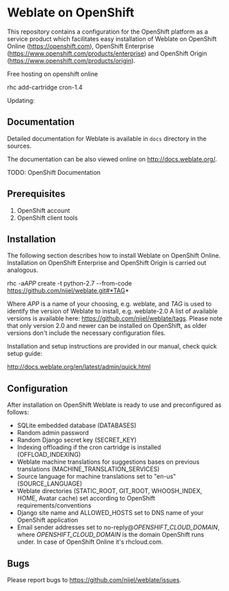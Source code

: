Weblate on OpenShift
====================

This repository contains a configuration for the OpenShift platform as a service product which facilitates easy installation
of Weblate on OpenShift Online (https://openshift.com), OpenShift Enterprise (https://www.openshift.com/products/enterprise)
and OpenShift Origin (https://www.openshift.com/products/origin).

Free hosting on openshift online

rhc add-cartridge cron-1.4

Updating:

Documentation
-------------

Detailed documentation for Weblate is available in ``docs`` directory in the sources.

The documentation can be also viewed online on
http://docs.weblate.org/.

TODO: OpenShift Documentation

Prerequisites
-------------

1. OpenShift account
2. OpenShift client tools

Installation
------------

The following section describes how to install Weblate on OpenShift Online.
Installation on OpenShift Enterprise and OpenShift Origin is carried out analogous.

rhc -a*APP* create -t python-2.7 --from-code https://github.com/nijel/weblate.git#*TAG*

Where *APP* is a name of your choosing, e.g. weblate, and *TAG* is used to identify the version of Weblate to install, e.g. weblate-2.0
A list of available versions is available here: https://github.com/nijel/weblate/tags. Please note that only version 2.0 and newer can
be installed on OpenShift, as older versions don't include the necessary configuration files.



Installation and setup instructions are provided in our manual, check
quick setup guide:

http://docs.weblate.org/en/latest/admin/quick.html

Configuration
-------------

After installation on OpenShift Weblate is ready to use and preconfigured as follows:

* SQLite embedded database (DATABASES)
* Random admin password
* Random Django secret key (SECRET_KEY)
* Indexing offloading if the cron cartridge is installed (OFFLOAD_INDEXING)
* Weblate machine translations for suggestions bases on previous translations (MACHINE_TRANSLATION_SERVICES)
* Source language for machine translations set to "en-us" (SOURCE_LANGUAGE)
* Weblate directories (STATIC_ROOT, GIT_ROOT, WHOOSH_INDEX, HOME, Avatar cache) set according to OpenShift requirements/conventions
* Django site name and ALLOWED_HOSTS set to DNS name of your OpenShift application
* Email sender addresses set to no-reply@*OPENSHIFT_CLOUD_DOMAIN*, where *OPENSHIFT_CLOUD_DOMAIN* is the domain OpenShift runs under. In case of OpenShift Online it's rhcloud.com.




Bugs
----

Please report bugs to https://github.com/nijel/weblate/issues.
